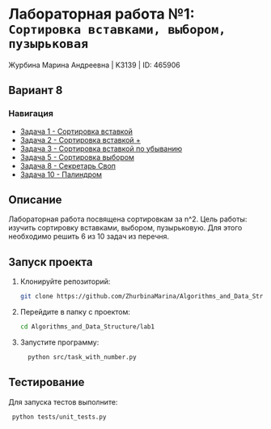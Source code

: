 # Лабораторная работа №1: `Сортировка вставками, выбором, пузырьковая`

Журбина Марина Андреевна | K3139 | ID: 465906
## Вариант 8
### Навигация

- [Задача 1 - Сортировка вставкой](task1/task1.md)
- [Задача 2 - Сортировка вставкой +](task2/task2.md)
- [Задача 3 - Сортировка вставкой по убыванию](task3/task3.md)
- [Задача 5 - Сортировка выбором](task5/task5.md)
- [Задача 8 - Секретарь Своп](task8/task8.md)
- [Задача 10 - Палиндром](task10/task10.md)

## Описание
Лабораторная работа посвящена сортировкам за n^2.
Цель работы: изучить сортировку вставками, выбором, пузырьковую. Для этого необходимо решить 6 из 10 задач из перечня.

## Запуск проекта
1. Клонируйте репозиторий:
   ```bash
   git clone https://github.com/ZhurbinaMarina/Algorithms_and_Data_Structure.git
   ```
2. Перейдите в папку с проектом:
   ```bash
   cd Algorithms_and_Data_Structure/lab1
   ```
3. Запустите программу:
   ```bash
     python src/task_with_number.py
   ```

## Тестирование
Для запуска тестов выполните:
```bash
 python tests/unit_tests.py
```